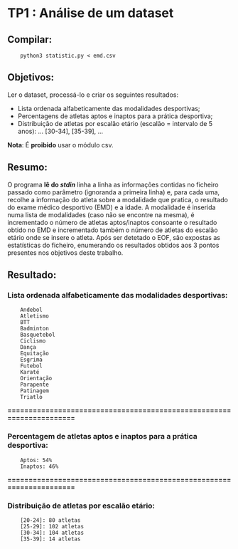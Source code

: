 # TP1 : Análise de um dataset

## Compilar:
        python3 statistic.py < emd.csv

## Objetivos:
Ler o dataset, processá-lo e criar os seguintes resultados:
- Lista ordenada alfabeticamente das modalidades desportivas;
- Percentagens de atletas aptos e inaptos para a prática desportiva;
- Distribuição de atletas por escalão etário (escalão = intervalo de 5 anos): ... [30-34], [35-39], ...
  
**Nota**: É **proibido** usar o módulo csv.

## Resumo:
O programa **lê do *stdin*** linha a linha as informações contidas no ficheiro passado como parâmetro (ignoranda a primeira linha) e, para cada uma, recolhe a informação do atleta sobre a modalidade que pratica, o resultado do exame médico desportivo (EMD) e a idade.
A modalidade é inserida numa lista de modalidades (caso não se encontre na mesma), é incrementado o número de atletas aptos/inaptos consoante o resultado obtido no EMD e incrementado também o número de atletas do escalão etário onde se insere o atleta.
Após ser detetado o EOF, são expostas as estatísticas do ficheiro, enumerando os resultados obtidos aos 3 pontos presentes nos objetivos deste trabalho.

## Resultado:

### Lista ordenada alfabeticamente das modalidades desportivas:
        Andebol
        Atletismo
        BTT
        Badminton
        Basquetebol
        Ciclismo
        Dança
        Equitação
        Esgrima
        Futebol
        Karaté
        Orientação
        Parapente
        Patinagem
        Triatlo

**=====================================================================**

### Percentagem de atletas aptos e inaptos para a prática desportiva:
        Aptos: 54%
        Inaptos: 46%

**=====================================================================**

### Distribuição de atletas por escalão etário:
        [20-24]: 80 atletas
        [25-29]: 102 atletas
        [30-34]: 104 atletas
        [35-39]: 14 atletas